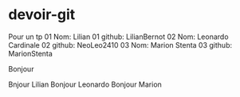 # devoir-git
Pour un tp
01 Nom: Lilian
01 github: LilianBernot
02 Nom: Leonardo Cardinale
02 github: NeoLeo2410
03 Nom: Marion Stenta
03 github: MarionStenta

Bonjour

Bnjour Lilian
Bonjour Leonardo
Bonjour Marion 